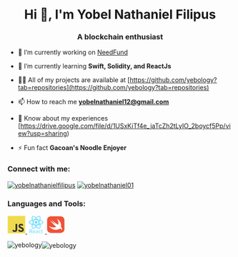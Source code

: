 <h1 align="center">Hi 👋, I'm Yobel Nathaniel Filipus</h1>
<h3 align="center">A blockchain enthusiast</h3>

- 🔭 I’m currently working on [NeedFund](https://github.com/yebology/needfund.git)

- 🌱 I’m currently learning **Swift, Solidity, and ReactJs**

- 👨‍💻 All of my projects are available at [https://github.com/yebology?tab=repositories](https://github.com/yebology?tab=repositories)

- 📫 How to reach me **yobelnathaniel12@gmail.com**

- 📄 Know about my experiences [https://drive.google.com/file/d/1USxKiTf4e_jaTcZh2tLyIO_2boycf5Pp/view?usp=sharing)

- ⚡ Fun fact **Gacoan's Noodle Enjoyer**

<h3 align="left">Connect with me:</h3>
<p align="left">
<a href="https://linkedin.com/in/yobelnathanielfilipus" target="blank"><img align="center" src="https://raw.githubusercontent.com/rahuldkjain/github-profile-readme-generator/master/src/images/icons/Social/linked-in-alt.svg" alt="yobelnathanielfilipus" height="30" width="40" /></a>
<a href="https://instagram.com/yobelnathaniel01" target="blank"><img align="center" src="https://raw.githubusercontent.com/rahuldkjain/github-profile-readme-generator/master/src/images/icons/Social/instagram.svg" alt="yobelnathaniel01" height="30" width="40" /></a>
</p>

<h3 align="left">Languages and Tools:</h3>
<p align="left"> <a href="https://developer.mozilla.org/en-US/docs/Web/JavaScript" target="_blank" rel="noreferrer"> <img src="https://raw.githubusercontent.com/devicons/devicon/master/icons/javascript/javascript-original.svg" alt="javascript" width="40" height="40"/> </a> <a href="https://reactjs.org/" target="_blank" rel="noreferrer"> <img src="https://raw.githubusercontent.com/devicons/devicon/master/icons/react/react-original-wordmark.svg" alt="react" width="40" height="40"/> </a> <a href="https://developer.apple.com/swift/" target="_blank" rel="noreferrer"> <img src="https://raw.githubusercontent.com/devicons/devicon/master/icons/swift/swift-original.svg" alt="swift" width="40" height="40"/> </a> </p>

<p><img align="left" src="https://github-readme-stats.vercel.app/api/top-langs?username=yebology&show_icons=true&locale=en&layout=compact" alt="yebology" /></p>

<p><img align="center" src="https://github-readme-streak-stats.herokuapp.com/?user=yebology&" alt="yebology" /></p>
